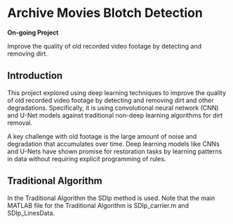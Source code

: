 # Archive Movies Blotch Detection

**On-going Project** 

Improve the quality of old recorded video footage by detecting and removing dirt. 

## Introduction

This project explored using deep learning techniques to improve the quality of old recorded video footage by detecting and removing dirt and other degradations. Specifically, it is using convolutional neural network (CNN) and U-Net models against traditional non-deep learning algorithms for dirt removal.

A key challenge with old footage is the large amount of noise and degradation that accumulates over time. Deep learning models like CNNs and U-Nets have shown promise for restoration tasks by learning patterns in data without requiring explicit programming of rules. 

## Traditional Algorithm

In the Traditional Algorithm the SDIp method is used. Note that the main MATLAB file for the Traditional Algorithm is SDIp_carrier.m and SDIp_LinesData.
